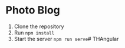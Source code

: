 # Photo Blog

1. Clone the repository
2. Run `npm install`
3. Start the server `npm run serve`# THAngular

